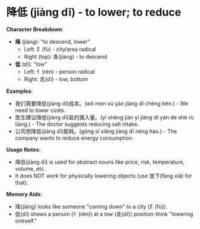 # **降低 (jiàng dī) - to lower; to reduce**

**Character Breakdown**:  
- **降** (jiàng): "to descend, lower"
  - Left: 阝(fù) - city/area radical
  - Right (top): 夅(jiàng) - to descend  
- **低** (dī): "low"
  - Left: 亻(rén) - person radical
  - Right: 氐(dī) - low, bottom

**Examples**:  
- 我们需要降低(jiàng dī)成本。(wǒ men xū yào jiàng dī chéng běn.) - We need to lower costs.  
- 医生建议降低(jiàng dī)盐的摄入量。(yī shēng jiàn yì jiàng dī yán de shè rù liàng.) - The doctor suggests reducing salt intake.  
- 公司想降低(jiàng dī)能耗。(gōng sī xiǎng jiàng dī néng hào.) - The company wants to reduce energy consumption.

**Usage Notes**:  
- 降低(jiàng dī) is used for abstract nouns like price, risk, temperature, volume, etc.  
- It does NOT work for physically lowering objects (use 放下(fàng xià) for that).

**Memory Aids**:  
- 降(jiàng) looks like someone "coming down" to a city (阝(fù)).  
- 低(dī) shows a person (亻(rén)) at a low (氐(dī)) position-think "lowering oneself."